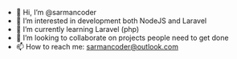 - 👋 Hi, I’m @sarmancoder
- 👀 I’m interested in development both NodeJS and Laravel
- 🌱 I’m currently learning Laravel (php)
- 💞️ I’m looking to collaborate on projects people need to get done
- 📫 How to reach me: sarmancoder@outlook.com

<!---
sarmancoder/sarmancoder is a ✨ special ✨ repository because its `README.md` (this file) appears on your GitHub profile.
You can click the Preview link to take a look at your changes.
--->
